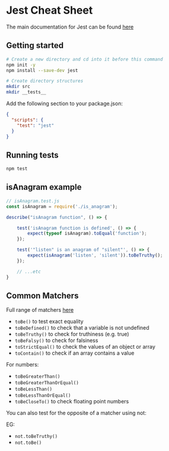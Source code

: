 # Jest Cheat Sheet

The main documentation for Jest can be found <a href="https://jestjs.io/docs/getting-started">here</a>

## Getting started

```bash
# Create a new directory and cd into it before this command
npm init -y
npm install --save-dev jest
```

```bash
# Create directory structures
mkdir src
mkdir __tests__
```

Add the following section to your package.json:

```json
{
  "scripts": {
    "test": "jest"
  }
}
```

## Running tests

```bash
npm test
```

## isAnagram example

```js
// isAnagram.test.js
const isAnagram = require('./is_anagram');

describe("isAnagram function", () => {

    test('isAnagram function is defined', () => {
        expect(typeof isAnagram).toEqual('function');
    });

    test('"listen" is an anagram of "silent"', () => {
        expect(isAnagram('listen', 'silent')).toBeTruthy();
    });

    // ...etc
}
```

## Common Matchers

Full range of matchers <a href="https://jestjs.io/docs/expect">here</a>

- `toBe()` to test exact equality
- `toBeDefined()` to check that a variable is not undefined
- `toBeTruthy()` to check for truthiness (e.g. true)
- `toBeFalsy()` to check for falsiness
- `toStrictEqual()` to check the values of an object or array
- `toContain()` to check if an array contains a value

For numbers:

- `toBeGreaterThan()`
- `toBeGreaterThanOrEqual()`
- `toBeLessThan()`
- `toBeLessThanOrEqual()`
- `toBeCloseTo()` to check floating point numbers

You can also test for the opposite of a matcher using not:

EG:

- `not.toBeTruthy()`
- `not.toBe()`